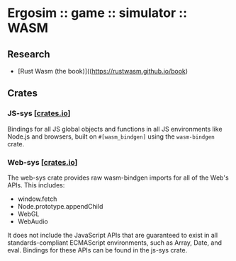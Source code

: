 # Ergosim :: game :: simulator :: WASM

## Research

- [Rust Wasm (the book)]((https://rustwasm.github.io/book)

## Crates

### JS-sys [[crates.io](https://crates.io/crates/js-sys)]

Bindings for all JS global objects and functions in all JS environments like Node.js and browsers, built on 
`#[wasm_bindgen]` using the `wasm-bindgen` crate.

### Web-sys [[crates.io](https://crates.io/crates/web-sys)]

The web-sys crate provides raw wasm-bindgen imports for all of the Web's APIs. This includes:

- window.fetch
- Node.prototype.appendChild
- WebGL
- WebAudio

It does not include the JavaScript APIs that are guaranteed to exist in all standards-compliant ECMAScript environments, such as Array, Date, and eval. Bindings for these APIs can be found in the js-sys crate.